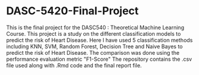# DASC-5420-Final-Project
This is the final project for the DASC540 : Theoretical Machine Learning Course. 
This project is a study on the different classification models to predict the risk of Heart Disease. Here I have used 5 classification methods including KNN, SVM, Random Forest, Decision Tree and Naive Bayes to predict the risk of Heart Disease. The comparison was done using the performance evaluation metric "F1-Score"
The repository contains the .csv file used along with .Rmd code and the final report file.
